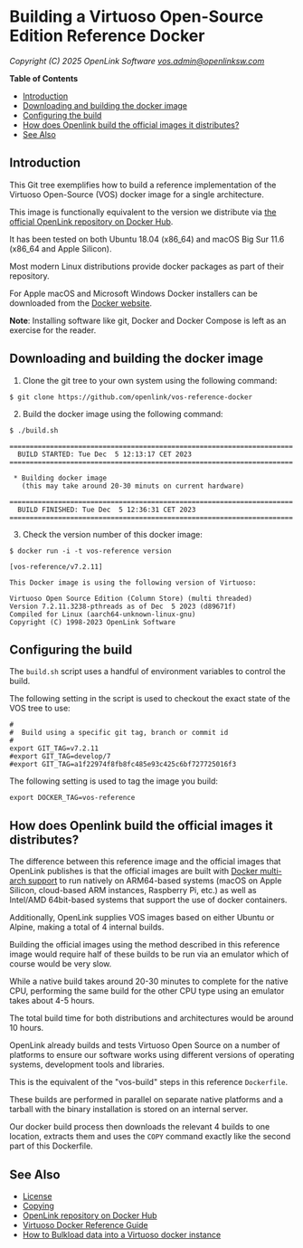 # Building a Virtuoso Open-Source Edition Reference Docker

_Copyright (C) 2025 OpenLink Software <vos.admin@openlinksw.com>_

<!-- START doctoc generated TOC please keep comment here to allow auto update -->
<!-- DON'T EDIT THIS SECTION, INSTEAD RE-RUN doctoc TO UPDATE -->
**Table of Contents**

- [Introduction](#introduction)
- [Downloading and building the docker image](#downloading-and-building-the-docker-image)
- [Configuring the build](#configuring-the-build)
- [How does Openlink build the official images it distributes?](#how-does-openlink-build-the-official-images-it-distributes)
- [See Also](#see-also)

<!-- END doctoc generated TOC please keep comment here to allow auto update -->

## Introduction

This Git tree exemplifies how to build a reference implementation
of the Virtuoso Open-Source (VOS) docker image for a single
architecture.

This image is functionally equivalent to the version we distribute
via
[the official OpenLink repository on Docker Hub](https://hub.docker.com/repository/docker/openlink/virtuoso-opensource-7/general).

It has been tested on both Ubuntu 18.04 (x86_64) and macOS Big Sur
11.6 (x86_64 and Apple Silicon).

Most modern Linux distributions provide docker packages as part of
their repository.

For Apple macOS and Microsoft Windows Docker installers can be
downloaded from the [Docker website](https://docker.com/products).

**Note**: Installing software like git, Docker and Docker Compose
is left as an exercise for the reader.


## Downloading and building the docker image

1. Clone the git tree to your own system using the following command:

```
$ git clone https://github.com/openlink/vos-reference-docker
```

2. Build the docker image using the following command:

```
$ ./build.sh

======================================================================
  BUILD STARTED: Tue Dec  5 12:13:17 CET 2023
======================================================================

 * Building docker image 
   (this may take around 20-30 minuts on current hardware)

======================================================================
  BUILD FINISHED: Tue Dec  5 12:36:31 CET 2023
======================================================================
```

3. Check the version number of this docker image:

```
$ docker run -i -t vos-reference version

[vos-reference/v7.2.11]

This Docker image is using the following version of Virtuoso:

Virtuoso Open Source Edition (Column Store) (multi threaded)
Version 7.2.11.3238-pthreads as of Dec  5 2023 (d89671f)
Compiled for Linux (aarch64-unknown-linux-gnu)
Copyright (C) 1998-2023 OpenLink Software

```

## Configuring the build

The `build.sh` script uses a handful of environment variables to
control the build.

The following setting in the script is used to checkout the exact
state of the VOS tree to use:

```
#
#  Build using a specific git tag, branch or commit id
#
export GIT_TAG=v7.2.11
#export GIT_TAG=develop/7
#export GIT_TAG=a1f22974f8fb8fc485e93c425c6bf727725016f3
```

The following setting is used to tag the image you build:

```
export DOCKER_TAG=vos-reference
```

## How does Openlink build the official images it distributes?

The difference between this reference image and the official images
that OpenLink publishes is that the official images are built with
[Docker multi-arch support](https://docs.docker.com/desktop/multi-arch/)
to run natively on ARM64-based systems (macOS on Apple Silicon,
cloud-based ARM instances, Raspberry Pi, etc.) as well as Intel/AMD
64bit-based systems that support the use of docker containers.

Additionally, OpenLink supplies VOS images based on either Ubuntu
or Alpine, making a total of 4 internal builds.

Building the official images using the method described in this
reference image would require half of these builds to be run via
an emulator which of course would be very slow.

While a native build takes around 20-30 minutes to complete for the
native CPU, performing the same build for the other CPU type using
an emulator takes about 4-5 hours.

The total build time for both distributions and architectures would
be around 10 hours.

OpenLink already builds and tests Virtuoso Open Source on a number
of platforms to ensure our software works using different versions
of operating systems, development tools and libraries.

This is the equivalent of the "vos-build" steps in this reference
`Dockerfile`.

These builds are performed in parallel on separate native platforms
and a tarball with the binary installation is stored on an internal
server.

Our docker build process then downloads the relevant 4 builds to
one location, extracts them and uses the `COPY` command exactly
like the second part of this Dockerfile.


## See Also
  * [License](LICENSE.md)
  * [Copying](COPYING.md)
  * [OpenLink repository on Docker Hub](https://hub.docker.com/repository/docker/openlink/virtuoso-opensource-7/general)
  * [Virtuoso Docker Reference Guide](https://community.openlinksw.com/t/virtuoso-enterprise-edition-reference-guide-for-docker-deployment/286)
  * [How to Bulkload data into a Virtuoso docker instance](https://community.openlinksw.com/t/how-to-bulk-load-data-into-a-virtuoso-docker-instance/3248)
